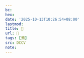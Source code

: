 ```yaml
---
bc:
hex:
date: '2025-10-13T10:26:54+08:00'
lastmod:
title: 􀦵
url: 􀦵
tags: [焉]
src: DCCV
note:
---
```

